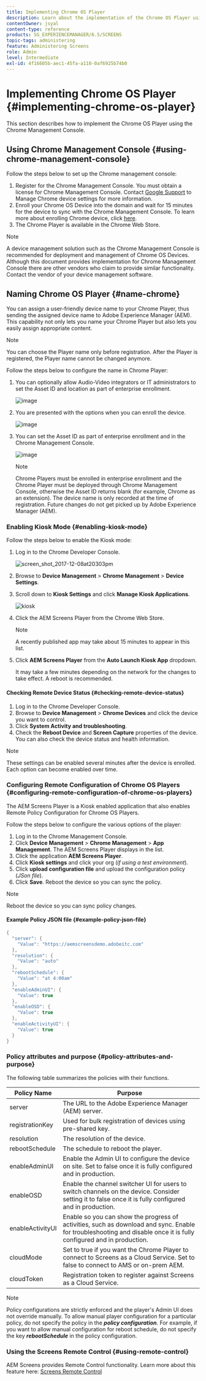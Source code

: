 ```yaml
---
title: Implementing Chrome OS Player
description: Learn about the implementation of the Chrome OS Player using the Chrome Management Console.
contentOwner: jsyal
content-type: reference
products: SG_EXPERIENCEMANAGER/6.5/SCREENS
topic-tags: administering
feature: Administering Screens
role: Admin
level: Intermediate
exl-id: 4f16605b-aec1-45fa-a110-0af6925b74b0
---
```

# Implementing Chrome OS Player {#implementing-chrome-os-player}

This section describes how to implement the Chrome OS Player using the Chrome Management Console.

## Using Chrome Management Console {#using-chrome-management-console}

Follow the steps below to set up the Chrome management console:

1. Register for the Chrome Management Console. You must obtain a license for Chrome Management Console. Contact [Google Support](https://support.google.com/chrome/a/answer/1375678?hl=en&ref_topic=2935995) to Manage Chrome device settings for more information.
1. Enroll your Chrome OS Device into the domain and wait for 15 minutes for the device to sync with the Chrome Management Console. To learn more about enrolling Chrome device, click [here](https://support.google.com/chrome/a/answer/1360534?hl=en).
1. The Chrome Player is available in the Chrome Web Store.

>[!NOTE]
>
>A device management solution such as the Chrome Management Console is recommended for deployment and management of Chrome OS Devices. Although this document provides implementation for Chrome Management Console there are other vendors who claim to provide similar functionality. Contact the vendor of your device management software.

## Naming Chrome OS Player {#name-chrome}

You can assign a user-friendly device name to your Chrome Player, thus sending the assigned device name to Adobe Experience Manager (AEM). This capability not only lets you name your Chrome Player but also lets you easily assign appropriate content.

>[!NOTE]
>You can choose the Player name only before registration. After the Player is registered, the Player name cannot be changed anymore.

Follow the steps below to configure the name in Chrome Player:

1. You can optionally allow Audio-Video integrators or IT administrators to set the Asset ID and location as part of enterprise enrollment.

   ![image](/help/user-guide/assets/chrome-device/chrome1.png)

1. You are presented with the options when you can enroll the device.

   ![image](/help/user-guide/assets/chrome-device/chrome2.jpg)

1. You can set the Asset ID as part of enterprise enrollment and in the Chrome Management Console.

   ![image](/help/user-guide/assets/chrome-device/chrome3.png)

    >[!NOTE]
    >Chrome Players must be enrolled in enterprise enrollment and the Chrome Player must be deployed through Chrome Management Console, otherwise the Asset ID returns blank (for example, Chrome as an extension). The device name is only recorded at the time of registration. Future changes do not get picked up by Adobe Experience Manager (AEM).

### Enabling Kiosk Mode {#enabling-kiosk-mode}

Follow the steps below to enable the Kiosk mode:

1. Log in to the Chrome Developer Console.

   ![screen_shot_2017-12-08at20303pm](assets/screen_shot_2017-12-08at20303pm.png)

1. Browse to **Device Management** > **Chrome Management** > **Device Settings**.
1. Scroll down to **Kiosk Settings** and click **Manage Kiosk Applications**.

   ![kiosk](assets/kiosk.png)

1. Click the AEM Screens Player from the Chrome Web Store.

   >[!NOTE]
   >
   >A recently published app may take about 15 minutes to appear in this list.

1. Click **AEM Screens Player** from the **Auto Launch Kiosk App** dropdown.

   It may take a few minutes depending on the network for the changes to take effect. A reboot is recommended.

#### Checking Remote Device Status {#checking-remote-device-status}

1. Log in to the Chrome Developer Console.
1. Browse to **Device Management** > **Chrome Devices** and click the device you want to control.
1. Click **System Activity and troubleshooting**.
1. Check the **Reboot Device** and **Screen Capture** properties of the device. You can also check the device status and health information.

>[!NOTE]
>
>These settings can be enabled several minutes after the device is enrolled. Each option can become enabled over time.

### Configuring Remote Configuration of Chrome OS Players {#configuring-remote-configuration-of-chrome-os-players}

The AEM Screens Player is a Kiosk enabled application that also enables Remote Policy Configuration for Chrome OS Players.

Follow the steps below to configure the various options of the player:

1. Log in to the Chrome Management Console.
1. Click **Device Management** > **Chrome Management** > **App Management**. The AEM Screens Player displays in the list.
1. Click the application **AEM Screens Player**.
1. Click **Kiosk settings** and click your org (*if using a test environment*).
1. Click **upload configuration file** and upload the configuration policy (*JSon file*).
1. Click **Save**. Reboot the device so you can sync the policy.

>[!NOTE]
>
>Reboot the device so you can sync policy changes.

#### Example Policy JSON file {#example-policy-json-file}

```java
{
  "server": {
    "Value": "https://aemscreensdemo.adobeitc.com"
  },
  "resolution": {
    "Value": "auto"
  },
  "rebootSchedule": {
    "Value": "at 4:00am"
  },
  "enableAdminUI": {
    "Value": true
  },
  "enableOSD": {
    "Value": true
  },
  "enableActivityUI": {
    "Value": true
  }
}
```

### Policy attributes and purpose {#policy-attributes-and-purpose}

The following table summarizes the policies with their functions.

| **Policy Name** |**Purpose** |
|---|---|
| server |The URL to the Adobe Experience Manager (AEM) server. |
| registrationKey |Used for bulk registration of devices using pre-shared key. |
| resolution |The resolution of the device. |
| rebootSchedule |The schedule to reboot the player.|
| enableAdminUI |Enable the Admin UI to configure the device on site. Set to false once it is fully configured and in production. |
| enableOSD |Enable the channel switcher UI for users to switch channels on the device. Consider setting it to false once it is fully configured and in production. |
| enableActivityUI |Enable so you can show the progress of activities, such as download and sync. Enable for troubleshooting and disable once it is fully configured and in production. |
| cloudMode |Set to true if you want the Chrome Player to connect to Screens as a Cloud Service. Set to false to connect to AMS or on-prem AEM. |
| cloudToken |Registration token to register against Screens as a Cloud Service. |

>[!NOTE]
>
>Policy configurations are strictly enforced and the player's Admin UI does not override manually. To allow manual player configuration for a particular policy, do not specify the policy in the ***policy configuration***. For example, if you want to allow manual configuration for reboot schedule, do not specify the key ***rebootSchedule*** in the policy configuration.

### Using the Screens Remote Control {#using-remote-control}

AEM Screens provides Remote Control functionality. Learn more about this feature here: [Screens Remote Control](implementing-remote-control.md)
